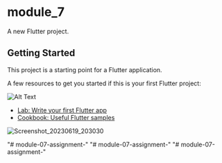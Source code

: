 # module_7

A new Flutter project.

## Getting Started

This project is a starting point for a Flutter application.



A few resources to get you started if this is your first Flutter project:

![Alt Text]([relative_path_to_photo](https://imgur.com/a/oVtxcgQ))


- [Lab: Write your first Flutter app](https://docs.flutter.dev/get-started/codelab)
- [Cookbook: Useful Flutter samples](https://docs.flutter.dev/cookbook)

![Screenshot_20230619_203030](https://github.com/Eternal-Monarch/module-07-assignment-/assets/58630896/9ca9b1a4-6726-4dc6-91c7-c67304df8109)

 
 "# module-07-assignment-" 
"# module-07-assignment-" 
"# module-07-assignment-" 
